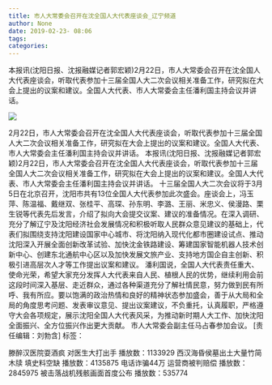 ```yaml
---
title: 市人大常委会召开在沈全国人大代表座谈会_辽宁频道
author: None
date: 2019-02-23- 08:06
tags: 
categories: 
---
```

本报讯(沈阳日报、沈报融媒记者郭宏颖)2月22日，市人大常委会召开在沈全国人大代表座谈会，听取代表参加十三届全国人大二次会议相关准备工作，研究拟在大会上提出的议案和建议。全国人大代表、市人大常委会主任潘利国主持会议并讲话。
<!-- more -->
                
<img align="center" border="0" src="http://p2.ifengimg.com/a/2016/0810/204c433878d5cf9size1_w16_h16.png" />
                
            
2月22日，市人大常委会召开在沈全国人大代表座谈会，听取代表参加十三届全国人大二次会议相关准备工作，研究拟在大会上提出的议案和建议。全国人大代表、市人大常委会主任潘利国主持会议并讲话。
本报讯(沈阳日报、沈报融媒记者郭宏颖)2月22日，市人大常委会召开在沈全国人大代表座谈会，听取代表参加十三届全国人大二次会议相关准备工作，研究拟在大会上提出的议案和建议。全国人大代表、市人大常委会主任潘利国主持会议并讲话。
十三届全国人大二次会议将于3月5日在北京召开，沈阳市共有13位全国人大代表参加此次盛会。座谈会上，冯玉萍、陈温福、戴继双、张桂平、高琛、孙东明、李潞、王丽、米忠义、侯漫路、栗生锐等代表先后发言，介绍了拟向大会提交议案、建议的准备情况。在深入调研、充分了解辽宁及沈阳经济社会发展情况和积极听取人民群众意见建议的基础上，代表们拟围绕支持沈阳建设国家中心城市、将沈阳纳入现代化都市圈建设试点、推动沈阳深入开展全面创新改革试验、加快沈金铁路建设、筹建国家智能机器人技术创新中心、创建东北通航中心区以及加快发展文旅产业、支持地方国企自主创新、积极引进高层次人才等工作提出议案和建议。
潘利国说，全国人大代表责任重大、使命光荣，希望大家充分发挥人大代表来自人民、植根人民的优势，继续利用会前这段时间深入基层、走近群众，通过各种渠道充分了解社情民意，努力做到民有所呼、我有所应。要以饱满的政治热情和良好的精神状态参加盛会，善于从大局和全局的角度思考问题、发表审议意见、提出议案建议，不负重托，认真履职，严格遵守大会各项规定，展示沈阳全国人大代表风采，为推动新时期人大工作、加快沈阳全面振兴、全方位振兴作出更大贡献。
市人大常委会副主任马占春参加会议。
[责任编辑：刘勃含]
标签：
 
             
滕醉汉医院耍酒疯 对医生大打出手
播放数：1133929
西汉海昏侯墓出土大量竹简木牍 填史料空缺
播放数：4135875
电话诈骗44万 运营商被判赔偿
播放数：2845975
被击落战机残骸画面首度公布
播放数：535774
